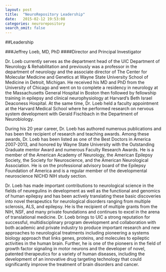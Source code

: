 ```yaml
---
layout: post
title:  "NeuroRepository Leadership"
date:   2015-02-12 19:53:08
categories: neurorepository
search_omit: false
---
```


##Leadership

###Jeffrey Loeb, MD, PhD
####Director and Principal Investigator

Dr. Loeb currently serves as the department head of the UIC Department of Neurology & Rehabilitation and previously was a professor in the department of neurology and the associate director of The Center for Molecular Medicine and Genetics at Wayne State University School of Medicine in Detroit, Michigan. He received his MD and PhD from the University of Chicago and went on to complete a residency in neurology at the Massachusetts General Hospital in Boston then followed by fellowship training in epilepsy and clinical neurophysiology at Harvard’s Beth Israel Deaconess Hospital. At the same time, Dr. Loeb held a faculty appointment at the Harvard Medical School where he performed research on nervous system development with Gerald Fischbach in the Department of Neurobiology.

During his 20 year career, Dr. Loeb has authored numerous publications and has been the recipient of research and teaching awards. Among these awards, Dr. Loeb has been listed as one of the Best Doctors in America 2007-2013, and honored by Wayne State University with the Outstanding Graduate mentor Award and numerous Faculty Research Awards. He is a member of the American Academy of Neurology, the American Epilepsy Society, the Society for Neuroscience, and the American Neurological Association. He is on the professional advisory board of the Epilepsy Foundation of America and is a regular member of the developmental neuroscience NICHD NIH study section.

Dr. Loeb has made important contributions to neurological science in the fields of neuregulins in development as well as the functional and genomics of human epilepsy and has been actively translating these basic discoveries into novel therapeutics for neurological disorders ranging from multiple sclerosis, ALS, and epilepsy. He is the recipient of multiple grants from the NIH, NSF, and many private foundations and continues to excel in the arena of translational medicine. Dr. Loeb brings to UIC a strong reputation for successful, multidisciplinary program development and collaboration with both academic and private industry to produce important research and new approaches to neurological treatments including pioneering a systems biology approach that links genes, proteins, and molecules to epileptic activities in the human brain. Further, he is one of the pioneers in the field of growth factor signaling in motor neurons and the developer of novel, patented therapeutics for a variety of human diseases, including the development of an innovative drug targeting technology that could significantly improve the treatment of brain disorders and cancer.
